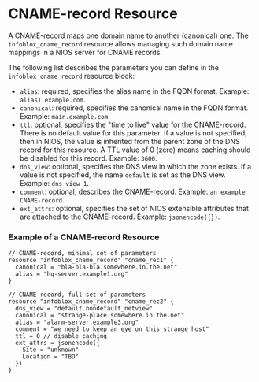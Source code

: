 # CNAME-record Resource

A CNAME-record maps one domain name to another (canonical) one. The `infoblox_cname_record` resource allows managing such domain name mappings in a NIOS server for CNAME records.

The following list describes the parameters you can define in the `infoblox_cname_record` resource block:

* `alias`: required, specifies the alias name in the FQDN format. Example: `alias1.example.com`.
* `canonical`: required, specifies the canonical name in the FQDN format. Example: `main.example.com`.
* `ttl`: optional, specifies the "time to live" value for the CNAME-record. There is no default value for this parameter. If a value is not specified, then in NIOS, the value is inherited from the parent zone of the DNS record for this resource. A TTL value of 0 (zero) means caching should be disabled for this record. Example: `3600`.
* `dns_view`: optional, specifies the DNS view in which the zone exists. If a value is not specified, the name `default` is set as the DNS view. Example: `dns_view_1`.
* `comment`: optional, describes the CNAME-record. Example: `an example CNAME-record`.
* `ext_attrs`: optional, specifies the set of NIOS extensible attributes that are attached to the CNAME-record. Example: `jsonencode({})`.

### Example of a CNAME-record Resource

```hcl
// CNAME-record, minimal set of parameters
resource "infoblox_cname_record" "cname_rec1" {
  canonical = "bla-bla-bla.somewhere.in.the.net"
  alias = "hq-server.example1.org"
}

// CNAME-record, full set of parameters
resource "infoblox_cname_record" "cname_rec2" {
  dns_view = "default.nondefault_netview"
  canonical = "strange-place.somewhere.in.the.net"
  alias = "alarm-server.example3.org"
  comment = "we need to keep an eye on this strange host"
  ttl = 0 // disable caching
  ext_attrs = jsonencode({
    Site = "unknown"
    Location = "TBD"
  })
}
```
